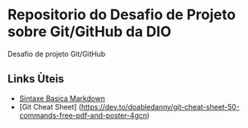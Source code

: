 # Repositorio do Desafio de Projeto sobre Git/GitHub da DIO
Desafio de projeto Git/GitHub
## Links Ùteis
- [Sintaxe Basica Markdown](https://www.markdownguide.org/basic-syntax/) 
- [Git Cheat Sheet] (https://dev.to/doabledanny/git-cheat-sheet-50-commands-free-pdf-and-poster-4gcn)

